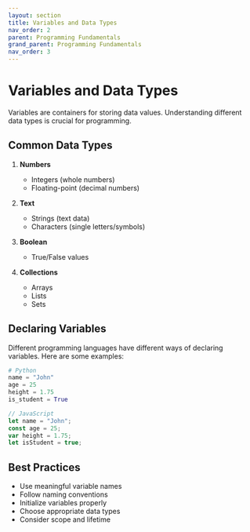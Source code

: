 ```yaml
---
layout: section
title: Variables and Data Types
nav_order: 2
parent: Programming Fundamentals
grand_parent: Programming Fundamentals
nav_order: 3
---
```


# Variables and Data Types

Variables are containers for storing data values. Understanding different data types is crucial for programming.

## Common Data Types

1. **Numbers**
   - Integers (whole numbers)
   - Floating-point (decimal numbers)

2. **Text**
   - Strings (text data)
   - Characters (single letters/symbols)

3. **Boolean**
   - True/False values

4. **Collections**
   - Arrays
   - Lists
   - Sets

## Declaring Variables

Different programming languages have different ways of declaring variables. Here are some examples:

```python
# Python
name = "John"
age = 25
height = 1.75
is_student = True
```

```javascript
// JavaScript
let name = "John";
const age = 25;
var height = 1.75;
let isStudent = true;
```

## Best Practices

- Use meaningful variable names
- Follow naming conventions
- Initialize variables properly
- Choose appropriate data types
- Consider scope and lifetime
